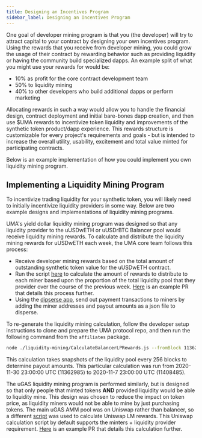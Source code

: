 ```yaml
---
title: Designing an Incentives Program
sidebar_label: Designing an Incentives Program
---
```


One goal of developer mining program is that you (the developer) will try to attract capital to your contract by designing your own incentives program. Using the rewards that you receive from developer mining, you could grow the usage of their contract by rewarding behavior such as providing liquidity or having the community build specialized dapps. An example split of what you might use your rewards for would be:

- 10% as profit for the core contract development team
- 50% to liquidity mining
- 40% to other developers who build additional dapps or perform marketing

Allocating rewards in such a way would allow you to handle the financial design, contract deployment and initial bare-bones dapp creation, and then use $UMA rewards to incentivize token liquidity and improvements of the synthetic token product/dapp experience. This rewards structure is customizable for every project's requirements and goals - but is intended to increase the overall utility, usability, excitement and total value minted for participating contracts.

Below is an example implementation of how you could implement you own liquidity mining program.

## Implementing a Liquidity Mining Program

To incentivize trading liquidity for your synthetic token, you will likely need to initially incentivize liquidity providers in some way. Below are two example designs and implementations of liquidity mining programs.

UMA's yield dollar liquidity mining program was designed so that any liquidity provider to the uUSDwETH or uUSDrBTC Balancer pool would receive liquidity mining rewards. To calculate and distribute the liquidity mining rewards for uUSDwETH each week, the UMA core team follows this process:

- Receive developer mining rewards based on the total amount of outstanding synthetic token value for the uUSDwETH contract.
- Run the script [here](https://github.com/UMAprotocol/protocol/blob/master/packages/affiliates/liquidity-mining/CalculateBalancerLPRewards.js) to calculate the amount of rewards to distribute to each miner based upon the proportion of the total liquidity pool that they provider over the course of the previous week. [Here](https://github.com/UMAprotocol/protocol/pull/2275) is an example PR that details this process further.
- Using the [dipserse app](https://disperse.app/), send out payment transactions to miners by adding the miner addresses and payout amounts as a json file to disperse.

To re-generate the liquidity mining calculation, follow the developer setup instructions to clone and prepare the UMA protocol repo, and then run the following command from the `affiliates` package. 

```bash
node ./liquidity-mining/CalculateBalancerLPRewards.js --fromBlock 11362985 --toBlock 11408485 --poolAddress="0xcce41676a4624f4a1e33a787a59d6bf96e5067bc" --umaPerWeek=14486 --tokenName="yusdeth" --week=19 --network mainnet_mnemonic
```

This calculation takes snapshots of the liquidity pool every 256 blocks to determine payout amounts. This particular calculation was run from 2020-11-30 23:00:00 UTC (11362985) to 2020-11-7 23:00:00 UTC (11408485).

The uGAS liquidity mining program is performed similarly, but is designed so that only people that minted tokens **AND** provided liquidity would be able to liquidity mine. This design was chosen to reduce the impact on token price, as liquidity miners would not be able to mine by just purchasing tokens. The main uGAS AMM pool was on Uniswap rather than balancer, so a different [script](https://github.com/UMAprotocol/protocol/blob/master/packages/affiliates/liquidity-mining/CalculateUniswapLPRewards.js) was used to calculate Uniswap LM rewards. This Uniswap calculation script by default supports the minters + liquidity provider requirement. [Here](https://github.com/UMAprotocol/protocol/pull/2272) is an example PR that details this calculation further.

<!-- TO DO
## Calculating APY for Liquidity Miners -->


<!-- To DO
## Implementing a dApp Mining Program -->